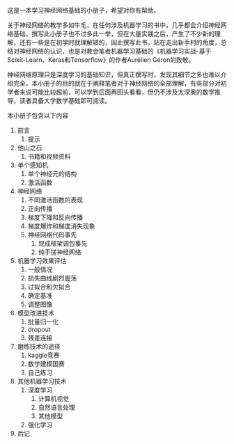 这是一本学习神经网络基础的小册子，希望对你有帮助。

关于神经网络的教学多如牛毛，在任何涉及机器学习的书中，几乎都会介绍神经网络基础，撰写此小册子也不过多此一举，但在大量实践之后，产生了不少新的理解，还有一些是在初学时就理解错的，因此撰写此书，站在走出新手村的角度，总结对神经网络的认识，也是对教会笔者机器学习基础的《机器学习实战-基于Scikit-Learn、Keras和Tensorflow》的作者Aurélien Géron的致敬。

神经网络原理只是深度学习的基础知识，但真正撰写时，发现其细节之多也难以介绍完全，本小册子的目的就在于阐释笔者对于神经网络的全部理解，有些部分对初学者来说可能比较超前，可以学到后面再回头看看，但仍不涉及太深奥的数学推导，读者具备大学数学基础即可阅读。

本小册子包含以下内容

1. 前言
   1. 提示
2. 他山之石
   1. 书籍和视频资料
3. 单个感知机
   1. 单个神经元的结构
   2. 激活函数
4. 神经网络
   1. 不同激活函数的表现
   2. 正向传播
   3. 梯度下降和反向传播
   4. 梯度爆炸和梯度消失现象
   5. 神经网络代码事先
      1. 现成框架调包事先
      2. 纯手搓神经网络
5. 机器学习效果评估
   1. 一般情况
   2. 损失曲线剧烈震荡
   3. 过拟合和欠拟合
   4. 确定基准
   5. 调整图像
6. 模型改进技术
   1. 批量归一化
   2. dropout
   3. 残差连接
7. 磨练技术的途径
   1. kaggle竞赛
   2. 数学建模国赛
   3. 自己练习
8. 其他机器学习技术
   1. 深度学习
      1. 计算机视觉
      2. 自然语言处理
      3. 其他模型
   2. 强化学习
9. 后记
